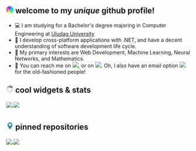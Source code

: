 ## <img src="https://raw.githubusercontent.com/fybalaban/fybalaban/master/welcome.gif" width="20px"> welcome to my _unique_ github profile!

 - 💻 I am studying for a Bachelor's degree majoring in Computer Engineering at [Uludag University](http://uludag.edu.tr/)
 - 🥼 I develop cross-platform applications with .NET, and have a decent understanding of software development life cycle.
 - 📜 My primary interests are Web Development, Machine Learning, Neural Networks, and Mathematics.
 - 🔎 You can reach me on [<img src="https://cdn.svgporn.com/logos/twitter.svg" width="20px">](https://twitter.com/feritdegil "My Twitter Profile"), or on [<img src="https://cdn.svgporn.com/logos/linkedin-icon.svg" width="20px">](https://www.linkedin.com/in/ferityigitbalaban/ "My LinkedIn Profile"). Oh, I also have an email option [<img src="https://cdn.svgporn.com/logos/google-gmail.svg" width="20px">](mailto:ferityigitbalaban@gmail.com "Email me!") for the old-fashioned people!

## <img src="https://raw.githubusercontent.com/fybalaban/fybalaban/master/stats.gif" width="20px"> cool widgets & stats 

<a href="https://github.com/fybalaban">
  <img align="center" src="https://github-readme-stats.vercel.app/api?username=fybalaban&show_icons=true&line_height=30&hide=stars,contribs&count_private=true&include_all_commits=true&theme=highcontrast" />
</a>
<a href="https://github.com/fybalaban">
  <img align="center" src="https://github-readme-stats.vercel.app/api/top-langs/?username=fybalaban&layout=compact&theme=highcontrast" />
</a>

## <img src="https://raw.githubusercontent.com/fybalaban/fybalaban/master/pinned.gif" width="20px"> pinned repositories
<a href="https://github.com/fybalaban/sozluk">
  <img align="center" src="https://github-readme-stats.vercel.app/api/pin/?username=fybalaban&repo=sozluk&theme=highcontrast&show_owner=true" />
</a>
<a href="https://github.com/fybalaban/lainlib">
  <img align="center" src="https://github-readme-stats.vercel.app/api/pin/?username=fybalaban&repo=lainlib&theme=highcontrast&show_owner=true" />
</a>
